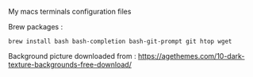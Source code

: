 My macs terminals configuration files

Brew packages :
```
brew install bash bash-completion bash-git-prompt git htop wget
```

Background picture downloaded from : https://agethemes.com/10-dark-texture-backgrounds-free-download/
